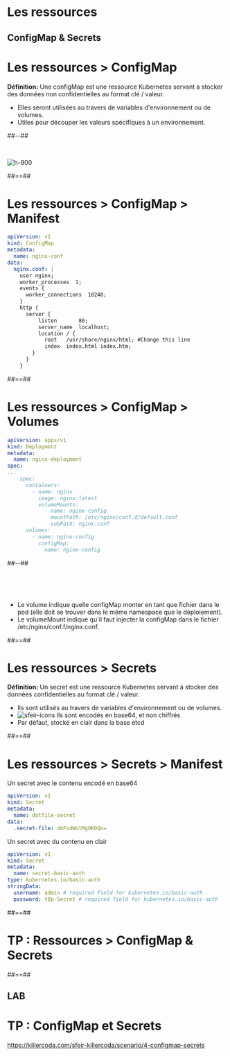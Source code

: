 <!-- .slide: class="transition"-->

# Les ressources
## ConfigMap & Secrets

<!-- .slide: class="two-column" -->

# Les ressources > **ConfigMap**

**Définition:** Une configMap est une ressource Kubernetes servant à stocker des données non confidentielles au format clé / valeur. 
* Elles seront utilisées au travers de variables d'environnement ou de volumes. 
* Utiles pour découper les valeurs spécifiques à un environnement.

##--##

<br>

![h-900](./assets/images/configmap.png)

##==##

<!-- .slide: class="with-code-bg-dark" -->

# Les ressources > ConfigMap > **Manifest**
```yaml
apiVersion: v1
kind: ConfigMap
metadata:
  name: nginx-conf
data:
  nginx.conf: |
    user nginx;
    worker_processes  1;
    events {
      worker_connections  10240;
    }
    http {
      server {
          listen       80;
          server_name  localhost;
          location / {
            root   /usr/share/nginx/html; #Change this line
            index  index.html index.htm;
        }
      }
    }
```

##==##

<!-- .slide: class="with-code-bg-dark two-column" -->

# Les ressources > ConfigMap > **Volumes**

```yaml
apiVersion: apps/v1
kind: Deployment
metadata:
  name: nginx-deployment
spec:
...
    spec:
      containers:
        - name: nginx
          image: nginx:latest
          volumeMounts:
            - name: nginx-config
              mountPath: /etc/nginx/conf.d/default.conf
              subPath: nginx.conf
      volumes:
        - name: nginx-config
          configMap:
            name: nginx-config
```
##--##

<br><br><br>

* Le volume indique quelle configMap monter en tant que fichier dans le pod (elle doit se trouver dans le même namespace que le déploiement).
* Le volumeMount indique qu'il faut injecter la configMap dans le fichier /etc/nginx/conf.f/nginx.conf.

##==##

<!-- .slide: -->

# Les ressources > **Secrets**

**Définition:** Un secret est une ressource Kubernetes servant à stocker des données confidentielles au format clé / valeur. 
* Ils sont utilisés au travers de variables d'environnement ou de volumes. 
* ![sfeir-icons](alert-triangle)<!-- .element: style="--icon-size:48px; --icon-color:red;" --> Ils sont encodés en base64, et non chiffrés
* Par défaut, stocké en clair dans la base etcd

##==##

<!-- .slide: class="with-code-bg-dark" -->

# Les ressources > Secrets > **Manifest**
Un secret avec le contenu encodé en base64
```yaml
apiVersion: v1
kind: Secret
metadata:
  name: dotfile-secret
data:
  .secret-file: dmFsdWUtMg0KDQo=
```

Un secret avec du contenu en clair
```yaml
apiVersion: v1
kind: Secret
metadata:
  name: secret-basic-auth
type: kubernetes.io/basic-auth
stringData:
  username: admin # required field for kubernetes.io/basic-auth
  password: t0p-Secret # required field for kubernetes.io/basic-auth
```

##==##

<!-- .slide: class="transition-bg-sfeir-2" -->

# TP : Ressources > **ConfigMap & Secrets**

##==##

<!-- .slide: class="exercice"-->
## LAB
# TP : ConfigMap et Secrets



https://killercoda.com/sfeir-killercoda/scenario/4-configmap-secrets
